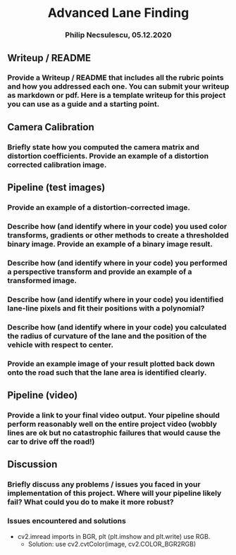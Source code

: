 
# <center>Advanced Lane Finding </center>
### <center>Philip Necsulescu, 05.12.2020</center>

## Writeup / README

### Provide a Writeup / README that includes all the rubric points and how you addressed each one. You can submit your writeup as markdown or pdf. Here is a template writeup for this project you can use as a guide and a starting point.


## Camera Calibration

### Briefly state how you computed the camera matrix and distortion coefficients. Provide an example of a distortion corrected calibration image.


## Pipeline (test images)

### Provide an example of a distortion-corrected image.

### Describe how (and identify where in your code) you used color transforms, gradients or other methods to create a thresholded binary image. Provide an example of a binary image result.

### Describe how (and identify where in your code) you performed a perspective transform and provide an example of a transformed image.

### Describe how (and identify where in your code) you identified lane-line pixels and fit their positions with a polynomial?

### Describe how (and identify where in your code) you calculated the radius of curvature of the lane and the position of the vehicle with respect to center.

### Provide an example image of your result plotted back down onto the road such that the lane area is identified clearly.


## Pipeline (video)

### Provide a link to your final video output. Your pipeline should perform reasonably well on the entire project video (wobbly lines are ok but no catastrophic failures that would cause the car to drive off the road!)


## Discussion

### Briefly discuss any problems / issues you faced in your implementation of this project. Where will your pipeline likely fail? What could you do to make it more robust?

### Issues encountered and solutions

 - cv2.imread imports in BGR, plt (plt.imshow and plt.write) use RGB.
     - Solution: use cv2.cvtColor(image, cv2.COLOR_BGR2RGB)